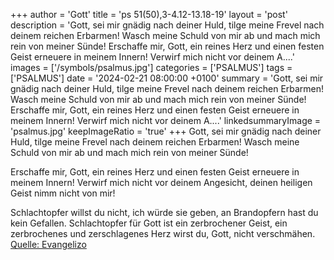 +++
author = 'Gott'
title = 'ps 51(50),3-4.12-13.18-19'
layout = 'post'
description = 'Gott, sei mir gnädig nach deiner Huld,  tilge meine Frevel nach deinem reichen Erbarmen! Wasch meine Schuld von mir ab  und mach mich rein von meiner Sünde!  Erschaffe mir, Gott, ein reines Herz  und einen festen Geist erneuere in meinem Innern! Verwirf mich nicht vor deinem A....'
images = ['/symbols/psalmus.jpg']
categories = ['PSALMUS']
tags = ['PSALMUS']
date = '2024-02-21 08:00:00 +0100'
summary = 'Gott, sei mir gnädig nach deiner Huld,  tilge meine Frevel nach deinem reichen Erbarmen! Wasch meine Schuld von mir ab  und mach mich rein von meiner Sünde!  Erschaffe mir, Gott, ein reines Herz  und einen festen Geist erneuere in meinem Innern! Verwirf mich nicht vor deinem A....'
linkedsummaryImage = 'psalmus.jpg'
keepImageRatio = 'true'
+++
Gott, sei mir gnädig nach deiner Huld, 
tilge meine Frevel nach deinem reichen Erbarmen!
Wasch meine Schuld von mir ab 
und mach mich rein von meiner Sünde!

Erschaffe mir, Gott, ein reines Herz 
und einen festen Geist erneuere in meinem Innern!
Verwirf mich nicht vor deinem Angesicht, 
deinen heiligen Geist nimm nicht von mir!

Schlachtopfer willst du nicht, ich würde sie geben, 
an Brandopfern hast du kein Gefallen.<!--more-->
Schlachtopfer für Gott ist ein zerbrochener Geist, 
ein zerbrochenes und zerschlagenes Herz 
wirst du, Gott, nicht verschmähen.<br> [Quelle: Evangelizo](https://evangeliumtagfuertag.org/DE/gospel)